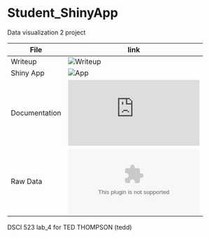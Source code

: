 # Student_ShinyApp
Data visualization 2 project

| File | link |
| ---------- | -------- |
|Writeup|   ![Writeup](https://github.ubc.ca/ubc-mds-2017/DSCI_523_lab_4_tedd/blob/master/lab4.Rmd)   |
|Shiny App      |  ![App](https://github.com/TeddTech/Student_ShinyApp/blob/master/app.R)     |
| Documentation| ![Documentation](https://github.com/TeddTech/Student_ShinyApp/blob/master/Documentation.md)|
| Raw Data | ![data](https://github.com/TeddTech/Student_ShinyApp/blob/master/marks_data.csv) |

DSCI 523 lab_4 for TED THOMPSON (tedd)
